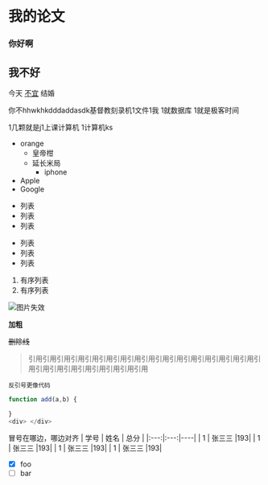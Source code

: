  我的论文
 ======
### 你好啊
## 我不好
今天 [不宜](http://www.baidu.com/) 结婚

你不hhwkhkdddaddasdk基督教刻录机1文件1我
1就数据库
1就是极客时间

1几颗就是j1上课计算机
1计算机ks
* orange
  * 皇帝柑
  * 延长米局
    * iphone
* Apple
* Google

+ 列表
+ 列表
+ 列表

- 列表
- 列表
- 列表

1. 有序列表
2. 有序列表

![图片失效](https://bkimg.cdn.bcebos.com/pic/e1fe9925bc315c6034a8f22f5bf9dc1349540823d990?x-bce-process=image/watermark,image_d2F0ZXIvYmFpa2UxMTY=,g_7,xp_5,yp_5)

**加粗**

~~删除线~~
> 引用引用引用引用引用引用引用引用引用引用引用引用引用引用引用引用引用引用引用引用引用引用引用引用引用

`反引号更像代码`

```js 要给语言才有高亮
function add(a,b) {

}
<div> </div>
```
冒号在哪边，哪边对齐
| 学号 | 姓名 | 总分 |
|:---:|:---:|----|
| 1 | 张三三 |193|
| 1 | 张三三 |193|
| 1 | 张三三 |193|
| 1 | 张三三 |193|
- [x] foo
-  [ ] bar